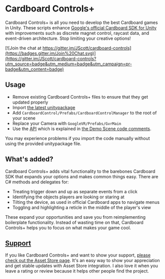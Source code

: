 # Cardboard Controls+

Cardboard Controls+ is all you need to develop the best Cardboard games in Unity. These scripts enhance [Google's official Cardboard SDK for Unity](https://developers.google.com/cardboard/unity/) with improvements such as discrete magnet control, raycast data, and event-driven architecture. Stop limiting your creative options!

[![Join the chat at https://gitter.im/JScott/cardboard-controls](https://badges.gitter.im/Join%20Chat.svg)](https://gitter.im/JScott/cardboard-controls?utm_source=badge&utm_medium=badge&utm_campaign=pr-badge&utm_content=badge)

## Usage

- Remove existing Cardboard Controls+ files to ensure that they get updated properly
- Import [the latest unitypackage](https://github.com/JScott/cardboard-controls/releases/latest)
- Add `CardboardControl/Prefabs/CardboardControlManager` to the root of your scene
- Replace your Camera with `GoogleVR/Prefabs/GvrMain`
- Use the [API](API.md) which is explained in [the Demo Scene code comments](CardboardControl/DemoScenes/Scripts/ExampleCharacterController.cs).

You may experience problems if you import the code manually without using the provided unitypackage file.

## What's added?

Cardboard Controls+ adds vital functionality to the barebones Cardboard SDK that expands your options and makes common things easy. There are C# methods and delegates for:

- Treating trigger down and up as separate events from a click
- Identifying the objects players are looking or staring at
- Tilting the device, as used in official Cardboard apps to navigate menus
- Toggling and highlighting a reticle in the middle of the player's view

These expand your opportunities and save you from reimplementing boilerplate functionality. Instead of wasting time on that, Cardboard Controls+ helps you to focus on what makes your game cool.

## [Support](http://u3d.as/aeV)

If you like Cardboard Controls+ and want to show your support, [please check out the Asset Store page](http://u3d.as/aeV). It's an easy way to show your appreciation and get stable updates with Asset Store integration. I also love it when you leave a rating or review because it helps other people find the project.
